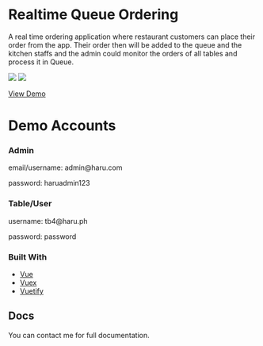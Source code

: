 # Realtime Queue Ordering  

A real time ordering application where restaurant customers can place their order from the
app. Their order then will be added to the queue and the kitchen staffs and the admin could
monitor the orders of all tables and process it in Queue.

![](https://i.gyazo.com/08a2b7f3bc09ec84e89f29980ecb3a9c.gif)
![](https://i.gyazo.com/1b9fe6249a7564c6b231b6505d4c7c91.gif)

 <a href="https://harux-queue-ordering-d6to1rp1e.vercel.app/" target="_blank">View Demo</a>
 
# Demo Accounts
  <h3> Admin </h3> 
  <p> email/username:  admin@haru.com</p>
  <p> password: haruadmin123 </p>
  
  <h3> Table/User </h3>
  <p> username:  tb4@haru.ph</p>
  <p> password: password </p>
  
  
### Built With
* [Vue](https://vuejs.org/)
* [Vuex](https://vuex.vuejs.org/)
* [Vuetify](https://vuetifyjs.com/en/)


## Docs
You can contact me for full documentation.
